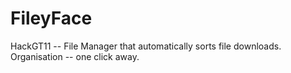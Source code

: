 # FileyFace
HackGT11 -- File Manager that automatically sorts file downloads. Organisation -- one click away.
